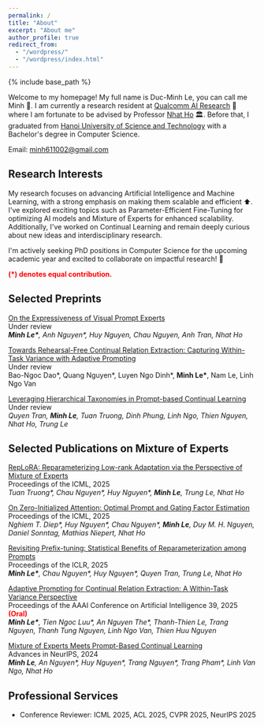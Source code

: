 ```yaml
---
permalink: /
title: "About"
excerpt: "About me"
author_profile: true
redirect_from: 
  - "/wordpress/"
  - "/wordpress/index.html"
---
```


{% include base_path %}

   
Welcome to my homepage! My full name is Duc-Minh Le, you can call me Minh 👋. I am currently a research resident at [Qualcomm AI Research](https://www.qualcomm.com/research/artificial-intelligence) 🤖 where I am fortunate to be advised by Professor [Nhat Ho](https://nhatptnk8912.github.io/) 🏛️. Before that, I graduated from [Hanoi University of Science and Technology](https://hust.edu.vn/) with a Bachelor's degree in Computer Science. 

Email: minh611002@gmail.com
## Research Interests 


My research focuses on advancing Artificial Intelligence and Machine Learning, with a strong emphasis on making them scalable and efficient ⬆. I've explored exciting topics such as Parameter-Efficient Fine-Tuning for optimizing AI models and Mixture of Experts for enhanced scalability. Additionally, I've worked on Continual Learning and remain deeply curious about new ideas and interdisciplinary research.

I'm actively seeking PhD positions in Computer Science for the upcoming academic year and excited to collaborate on impactful research! 🚀


<span style="color:red"> **(\*) denotes equal contribution.** </span> <br/>

## Selected Preprints

[On the Expressiveness of Visual Prompt Experts](https://arxiv.org/abs/2501.18936) <br/>
Under review <br/>
*__Minh Le\*__, Anh Nguyen\*, Huy Nguyen, Chau Nguyen, Anh Tran, Nhat Ho*<br/>

[Towards Rehearsal-Free Continual Relation Extraction: Capturing Within-Task Variance with Adaptive Prompting](https://arxiv.org/abs/2505.13944) <br/>
Under review <br/>
Bao-Ngoc Dao\*, Quang Nguyen\*, Luyen Ngo Dinh\*, __Minh Le\*__, Nam Le, Linh Ngo Van<br/>

[Leveraging Hierarchical Taxonomies in Prompt-based Continual Learning](https://arxiv.org/abs/2410.04327) <br/>
Under review <br/>
*Quyen Tran, __Minh Le__, Tuan Truong, Dinh Phung, Linh Ngo, Thien Nguyen, Nhat Ho, Trung Le*<br/>


## Selected Publications on Mixture of Experts
[RepLoRA: Reparameterizing Low-rank Adaptation via the Perspective of Mixture of Experts](https://arxiv.org/abs/2502.03044) <br/> 
Proceedings of the ICML, 2025 <br/>
*Tuan Truong\*, Chau Nguyen\*, Huy Nguyen\*, __Minh Le__, Trung Le, Nhat Ho*<br/>

[On Zero-Initialized Attention: Optimal Prompt and Gating Factor Estimation](https://arxiv.org/abs/2502.03029) <br/>
Proceedings of the ICML, 2025 <br/>
*Nghiem T. Diep\*, Huy Nguyen\*, Chau Nguyen\*, __Minh Le__, Duy M. H. Nguyen, Daniel Sonntag, Mathias Niepert, Nhat Ho*<br/>

[Revisiting Prefix-tuning: Statistical Benefits of Reparameterization among Prompts](https://arxiv.org/abs/2410.02200) <br/>
Proceedings of the ICLR, 2025 <br/>
*__Minh Le\*__, Chau Nguyen\*, Huy Nguyen\*, Quyen Tran, Trung Le, Nhat Ho*<br/>

[Adaptive Prompting for Continual Relation Extraction: A Within-Task Variance Perspective](https://arxiv.org/abs/2412.08285) <br/>
Proceedings of the AAAI Conference on Artificial Intelligence 39, 2025 <span style="color:red"> **(Oral)** </span> <br/>
*__Minh Le\*__, Tien Ngoc Luu\*, An Nguyen The\*, Thanh-Thien Le, Trang Nguyen, Thanh Tung Nguyen, Linh Ngo Van, Thien Huu Nguyen*<br/>

[Mixture of Experts Meets Prompt-Based Continual Learning](https://arxiv.org/abs/2405.14124) <br/>
Advances in NeurIPS, 2024 <br/>
*__Minh Le__, An Nguyen\*, Huy Nguyen\*, Trang Nguyen\*, Trang Pham\*, Linh Van Ngo, Nhat Ho*<br/>



<!-- *__Huy Nguyen__, Nhat Ho, Alessandro Rinaldo*<br/>
Proceedings of the ICML, 2024. [[arXiv](https://arxiv.org/abs/2402.02952)]
### Is Temperature Sample Efficient for Softmax Gaussian Mixture of Experts?
*__Huy Nguyen__, Pedram Akbarian, Nhat Ho*<br/>
Proceedings of the ICML, 2024. [[arXiv](https://arxiv.org/abs/2401.13875)]
### Demystifying Softmax Gating Function in Gaussian Mixture of Experts 
*__Huy Nguyen__, TrungTin Nguyen, Nhat Ho*<br/>
Advances in NeurIPS, 2023  <span style="color:red"> **(Spotlight)** </span>. [[arXiv](https://arxiv.org/abs/2305.03288)] [[NeurIPS](https://openreview.net/pdf?id=cto6jIIbMZ)]
### Statistical Perspective of Top-K Sparse Softmax Gating Mixture of Experts
*__Huy Nguyen__, Pedram Akbarian, Fanqi Yan, Nhat Ho*<br/>
Proceedings of the ICLR, 2024. [[arXiv](https://arxiv.org/abs/2309.13850)]
### A General Theory for Softmax Gating Multinomial Logistic Mixture of Experts
*__Huy Nguyen__, Pedram Akbarian, TrungTin Nguyen, Nhat Ho*<br/>
Proceedings of the ICML, 2024. [[arXiv](https://arxiv.org/abs/2310.14188)]
### Towards Convergence Rates for Parameter Estimation in Gaussian-gated Mixture of Experts
*__Huy Nguyen\*__, TrungTin Nguyen\*, Khai Nguyen, Nhat Ho*<br/>
In AISTATS, 2024. [[arXiv](https://arxiv.org/abs/2305.07572)]
### On Parameter Estimation in Deviated Gaussian Mixture of Experts
*__Huy Nguyen__, Khai Nguyen, Nhat Ho*<br/>
In AISTATS, 2024. [[arXiv](https://arxiv.org/abs/2402.05220)] -->

<!-- ## Selected Publications on Optimal Transport
### Entropic Gromov-Wasserstein between Gaussian Distributions
*__Huy Nguyen\*__, Khang Le\*, Dung Le\*, Dat Do, Tung Pham, Nhat Ho*<br/>
Proceedings of the ICML, 2022.  [[arXiv](https://arxiv.org/abs/2108.10961)] [[ICML](https://proceedings.mlr.press/v162/le22a.html)]
### On Multimarginal Partial Optimal Transport: Equivalent Forms and Computational Complexity
*__Huy Nguyen\*__, Khang Le\*, Khai Nguyen, Tung Pham, Nhat Ho*<br/>
In AISTATS, 2022.  [[arXiv](https://arxiv.org/abs/2108.07992)] [[AISTATS](https://proceedings.mlr.press/v151/le22a.html)]
### On Robust Optimal Transport: Computational Complexity and Barycenter Computation
*__Huy Nguyen\*__, Khang Le\*, Quang Minh Nguyen, Tung Pham, Hung Bui, Nhat Ho*<br/>
Advances in NeurIPS, 2021.  [[arXiv](https://arxiv.org/abs/2102.06857)] [[NeurIPS](https://proceedings.neurips.cc/paper/2021/hash/b80ba73857eed2a36dc7640e2310055a-Abstract.html)]



## Recent News
- **[May 2024]** Three new papers on Mixture of Experts [[1](https://arxiv.org/abs/2405.13997)], [[2](https://arxiv.org/abs/2405.14131)] and [[3](https://arxiv.org/abs/2405.14124)] are out!
- **[May 2024]** Three papers on Mixture of Experts, [[1](https://arxiv.org/abs/2402.02952)], [[2](https://arxiv.org/abs/2401.13875)] and [[3](https://arxiv.org/abs/2310.14188)], are accepted to ICML 2024.
- **[Apr 2024]** I was offered the AISTATS 2024 registration grant. See you in Valencia, Spain this May!
- **[Mar 2024]** I received the ICLR 2024 Travel Award. See you in Vienna, Austria this May!
- **[Feb 2024]** Two new papers on the applications of Mixture of Experts in Medical Images [[1](https://arxiv.org/abs/2402.03226)] and Large Language Models [[2](https://arxiv.org/abs/2402.02526)] are out!
- **[Feb 2024]** Two new papers on the theory of Mixture of Experts, [[1](https://arxiv.org/abs/2402.02952)] and [[2](https://arxiv.org/abs/2401.13875)], are out! 
- **[Jan 2024]** Two papers on Mixture of Experts, [[1](https://arxiv.org/abs/2305.07572)] and [[2](https://arxiv.org/abs/2402.05220)], are accepted to AISTATS 2024.
- **[Jan 2024]** Our paper "[Statistical Perspective of Top-K Sparse Softmax Gating Mixture of Experts](https://arxiv.org/abs/2309.13850)" is accepted to ICLR 2024.
- **[Dec 2023]** Our paper "[Fast Approximation of the Generalized Sliced-Wasserstein Distance](https://openreview.net/forum?id=u3JeFO8G8s)" is accepted to ICASSP 2024.
- **[Oct 2023]** I received the NeurIPS 2023 Scholar Award. See you in New Orleans this December!
- **[Oct 2023]** Our new paper "[A General Theory for Softmax Gating Multinomial Logistic Mixture of Experts](https://arxiv.org/pdf/2310.14188.pdf)" is out.
- **[Sep 2023]** Our new paper "[Statistical Perspective of Top-K Sparse Softmax Gating Mixture of Experts](https://arxiv.org/pdf/2309.13850.pdf)" is out.
- **[Sep 2023]** We have two papers accepted to NeurIPS 2023, [[1](https://arxiv.org/pdf/2305.03288.pdf)] as <span style="color:red"> **spotlight** </span> and [[2](https://arxiv.org/pdf/2301.11808.pdf)] as poster.
- **[Jul 2023]** We will present the paper "[Fast Approximation of the Generalized Sliced-Wasserstein Distance](https://openreview.net/pdf?id=u3JeFO8G8s)" at the Frontier4LCD workshop, ICML 2023.
- **[May 2023]** Three new papers on the Mixture of Experts theory are out! See more at [[1]](https://arxiv.org/abs/2305.03288), [[2]](https://arxiv.org/abs/2305.07572) and [[3](https://huynm99.github.io/Deviated_MoE.pdf)].
- **[Feb 2023]** Our new paper on Mixture Models theory "[Minimax Optimal Rate for Parameter Estimation in Multivariate Deviated Models](https://arxiv.org/abs/2301.11808)" is out. -->

## Professional Services
- Conference Reviewer: ICML 2025, ACL 2025, CVPR 2025, NeurIPS 2025

